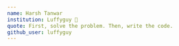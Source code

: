 ```yaml
---
name: Harsh Tanwar 
institution: Luffyguy 🚩 
quote: First, solve the problem. Then, write the code. 
github_user: luffyguy
---
```

